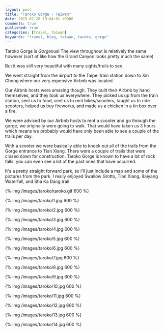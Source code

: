 ```yaml
---
layout: post
title: "Taroko Gorge - Taiwan"
date: 2015-02-28 13:04:01 +0900
comments: true
published: true
categories: [travel, taiwan]
keywords: "travel, blog, taiwan, taroko, gorge"
---
```


Taroko Gorge is *Gorge*ous!  The view throughout is relatively the same however (sort of like how the Grand Canyon looks pretty much the same)

But it was still very beautiful with many sights/trails to see. 

We went straight from the airport to the Taipei train station down to Xin Cheng where our very expensive Airbnb was located.

Our Airbnb hosts were amazing though. They built their Airbnb by hand themselves, and they took us everywhere. They picked us up from the train station, sent us to food, sent us to rent bikes/scooters, taught us to ride scooters, helped us buy fireworks, and made us a chicken in a tin box over a fire. 

We were advised by our Airbnb hosts to rent a scooter and go through the gorge, we originally were going to walk. That would have taken us 3 hours which means we probably would have only been able to see a couple of the trails per day. 

With a scooter we were basically able to knock out all of the trails from the Gorge entrance to Tian Xiang. There were a couple of trails that were closed down for construction. Taroko Gorge is known to have a lot of rock falls, you can even see a lot of the past ones that have occurred. 

It's a pretty straight forward park, so I'll just include a map and some of the pictures from the park. I really enjoyed Swallow Grotto, Tian Xiang, Baiyang Waterfall, and Sha Ka Dang trail. 

{% img /images/taroko/taroko.gif 600 %}

{% img /images/taroko/1.jpg 600 %}

{% img /images/taroko/2.jpg 600 %}

{% img /images/taroko/3.jpg 600 %}

{% img /images/taroko/4.jpg 600 %}

{% img /images/taroko/5.jpg 600 %}

{% img /images/taroko/6.jpg 600 %}

{% img /images/taroko/7.jpg 600 %}

{% img /images/taroko/8.jpg 600 %}

{% img /images/taroko/9.jpg 600 %}

{% img /images/taroko/10.jpg 600 %}

{% img /images/taroko/11.jpg 600 %}

{% img /images/taroko/12.jpg 600 %}

{% img /images/taroko/13.jpg 600 %}

{% img /images/taroko/14.jpg 600 %}



